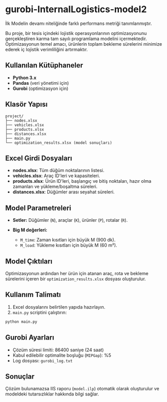 # gurobi-InternalLogistics-model2
İlk Modelin devamı niteliğinde farklı performans metriği tanımlanmıştır.

Bu proje, bir tesis içindeki lojistik operasyonlarının optimizasyonunu gerçekleştiren karma tam sayılı programlama modelini içermektedir. Optimizasyonun temel amacı, ürünlerin toplam bekleme sürelerini minimize ederek iç lojistik verimliliğini artırmaktır.

## Kullanılan Kütüphaneler

* **Python 3.x**
* **Pandas** (veri yönetimi için)
* **Gurobi** (optimizasyon için)

## Klasör Yapısı

```
project/
├── nodes.xlsx
├── vehicles.xlsx
├── products.xlsx
├── distances.xlsx
├── main.py
└── optimization_results.xlsx (model sonuçları)
```

## Excel Girdi Dosyaları

* **nodes.xlsx**: Tüm düğüm noktalarının listesi.
* **vehicles.xlsx**: Araç ID'leri ve kapasiteleri.
* **products.xlsx**: Ürün ID'leri, başlangıç ve bitiş noktaları, hazır olma zamanları ve yükleme/boşaltma süreleri.
* **distances.xlsx**: Düğümler arası seyahat süreleri.

## Model Parametreleri

* **Setler:** Düğümler (`N`), araçlar (`K`), ürünler (`P`), rotalar (`R`).
* **Big M değerleri:**

  * `M_time`: Zaman kısıtları için büyük M (900 dk).
  * `M_load`: Yükleme kısıtları için büyük M (60 m²).

## Model Çıktıları

Optimizasyonun ardından her ürün için atanan araç, rota ve bekleme sürelerini içeren bir `optimization_results.xlsx` dosyası oluşturulur.

## Kullanım Talimatı

1. Excel dosyalarını belirtilen yapıda hazırlayın.
2. `main.py` scriptini çalıştırın:

```bash
python main.py
```

## Gurobi Ayarları

* Çözüm süresi limiti: 86400 saniye (24 saat)
* Kabul edilebilir optimalite boşluğu (`MIPGap`): %5
* Log dosyası: `gurobi_log.txt`

## Sonuçlar

Çözüm bulunamazsa IIS raporu (`model.ilp`) otomatik olarak oluşturulur ve modeldeki tutarsızlıklar hakkında bilgi sağlar.
